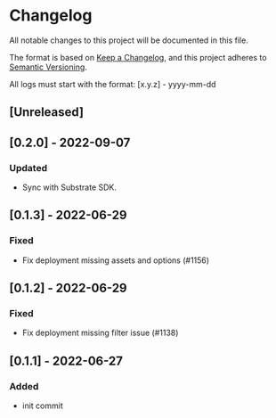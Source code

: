 # Changelog
All notable changes to this project will be documented in this file.

The format is based on [Keep a Changelog](https://keepachangelog.com/en/1.0.0/),
and this project adheres to [Semantic Versioning](https://semver.org/spec/v2.0.0.html).

All logs must start with the format: [x.y.z] - yyyy-mm-dd


## [Unreleased]

## [0.2.0] - 2022-09-07

### Updated
- Sync with Substrate SDK.

## [0.1.3] - 2022-06-29
### Fixed
- Fix deployment missing assets and options (#1156)

## [0.1.2] - 2022-06-29
### Fixed
- Fix deployment missing filter issue (#1138)

## [0.1.1] - 2022-06-27
### Added
- init commit
